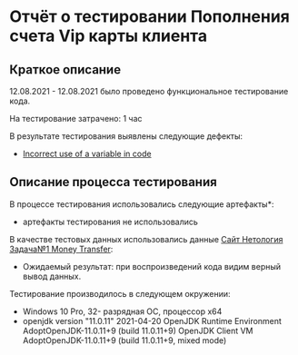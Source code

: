 # Отчёт о тестировании Пополнения счета Vip карты клиента

## Краткое описание
12.08.2021 - 12.08.2021 было проведено функциональное тестирование кода.

На тестирование затрачено: 1 час

В результате тестирования выявлены следующие дефекты:
* [Incorrect use of a variable in code](https://github.com/Anvar102rus/Account-replenishment-error/issues/1#issue-968909414)  


## Описание процесса тестирования
В процессе тестирования использовались следующие артефакты*:
* артефакты тестирования не использовались

В качестве тестовых данных использовались данные [Сайт Нетология Задача№1 Money Transfer](https://github.com/netology-code/javaqa-homeworks/tree/master/programming):
* Ожидаемый результат: при воспроизведений кода видим верный вывод данных.

Тестирование производилось в следующем окружении:
* Windows 10 Pro, 32- разрядная ОС, процессор х64
* openjdk version "11.0.11" 2021-04-20
  OpenJDK Runtime Environment AdoptOpenJDK-11.0.11+9 (build 11.0.11+9)
  OpenJDK Client VM AdoptOpenJDK-11.0.11+9 (build 11.0.11+9, mixed mode)
